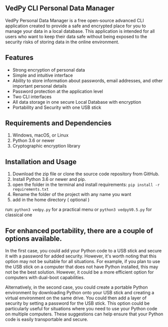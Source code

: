 ## VedPy CLI Personal Data Manager

VedPy Personal Data Manager is a free open-source advanced CLI application created to provide a safe and encrypted place for you to manage your data in a local database. This application is intended for all users who want to keep their data safe without being exposed to the security risks of storing data in the online environment.

## Features

- Strong encryption of personal data
- Simple and intuitive interface
- Ability to store information about passwords, email addresses, and other important personal details
- Password protection at the application level
- Two CLI interfaces
- All data storage in one secure Local Database with encryption
- Portability and Security with one USB stick

## Requirements and Dependencies

1) Windows, macOS, or Linux
2) Python 3.6 or newer
3) Cryptographic encryption library

## Installation and Usage

1) Download the zip file or clone the source code repository from GitHub.
2) Install Python 3.6 or newer and pip.
3) open the folder in the terminal and install requirements: `pip install -r requirements.txt`
4) Rename the folder of the project with any name you want
5) add in the home directory ( optional )

run:  `python3 vedpy.py` for a practical menu or `python3 vedpyV0.5.py` for classical one

## For enhanced portability, there are a couple of options available.

In the first case, you could add your Python code to a USB stick and secure it with a password for added security. However, it's worth noting that this option may not be suitable for all situations. For example, if you plan to use the USB stick on a computer that does not have Python installed, this may not be the best solution. However, it could be a more efficient option for computers with dual-boot capabilities.

Alternatively, in the second case, you could create a portable Python environment by downloading Python onto your USB stick and creating a virtual environment on the same drive. You could then add a layer of security by setting a password for the USB stick. This option could be particularly useful for situations where you need to use your Python code on multiple computers.
These suggestions can help ensure that your Python code is easily transportable and secure.
